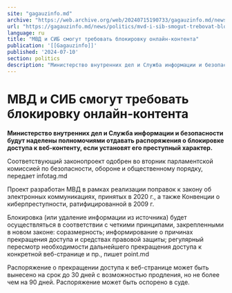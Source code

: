 ```yaml
---
site: "gagauzinfo.md"
archive: "https://web.archive.org/web/20240715190733/gagauzinfo.md/news/politics/mvd-i-sib-smogut-trebovat-blokirovku-onlain-kontenta"
url: "https://gagauzinfo.md/news/politics/mvd-i-sib-smogut-trebovat-blokirovku-onlain-kontenta"
language: ru
title: "МВД и СИБ смогут требовать блокировку онлайн-контента"
publication: '[[Gagauzinfo]]'
published: '2024-07-10'
section: politics
description: "Министерство внутренних дел и Служба информации и безопасности будут наделены полномочиями отдавать распоряжения о блокировке доступа к веб-контенту, если установят его преступный характер."
---
```


# МВД и СИБ смогут требовать блокировку онлайн-контента

**Министерство внутренних дел и Служба информации и безопасности будут наделены полномочиями отдавать распоряжения о блокировке доступа к веб-контенту, если установят его преступный характер.**

Соответствующий законопроект одобрен во вторник парламентской комиссией по безопасности, обороне и общественному порядку, передает infotag.md

Проект разработан МВД в рамках реализации поправок к закону об электронных коммуникациях, принятых в 2020 г., а также Конвенции о киберпреступности, ратифицированной в 2009 г.

Блокировка (или удаление информации из источника) будет осуществляться в соответствии с четкими принципами, закрепленными в новом законе: соразмерность; информирование о причинах прекращения доступа и средствах правовой защиты; регулярный пересмотр необходимости дальнейшего прекращения доступа к конкретной веб-странице и пр., пишет point.md

Распоряжение о прекращении доступа к веб-странице может быть вынесено на срок до 30 дней с возможностью продления, но не более чем на 90 дней. Распоряжение может быть оспорено в суде.